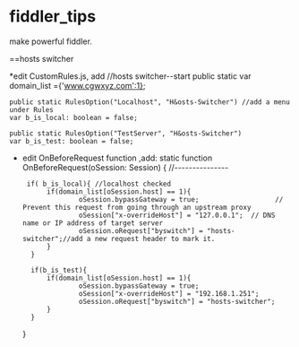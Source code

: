 # fiddler_tips
make powerful fiddler.


==hosts switcher

*edit CustomRules.js, add
    //hosts switcher--start
    public static var  domain_list ={'www.cgwxyz.com':1};

    public static RulesOption("Localhost", "H&osts-Switcher") //add a menu under Rules
    var b_is_local: boolean = false;

    public static RulesOption("TestServer", "H&osts-Switcher")
    var b_is_test: boolean = false;


* edit OnBeforeRequest function ,add:
    static function OnBeforeRequest(oSession: Session) {
       //---------------

       if( b_is_local){ //localhost checked
            if(domain_list[oSession.host] == 1){
                    oSession.bypassGateway = true;                   // Prevent this request from going through an upstream proxy
                    oSession["x-overrideHost"] = "127.0.0.1";  // DNS name or IP address of target server
                    oSession.oRequest["byswitch"] = "hosts-switcher";//add a new request header to mark it.
            }
        }
        
        if(b_is_test){
            if(domain_list[oSession.host] == 1){
                    oSession.bypassGateway = true; 
                    oSession["x-overrideHost"] = "192.168.1.251";
                    oSession.oRequest["byswitch"] = "hosts-switcher";
            }
        }       
    }
